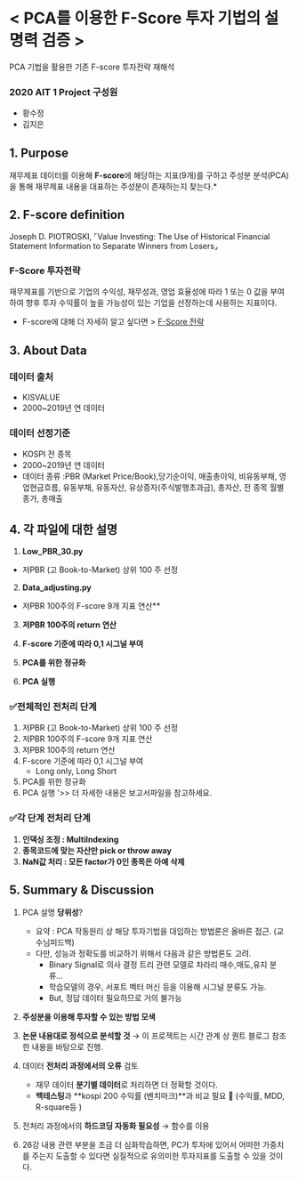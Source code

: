 # < PCA를 이용한 F-Score 투자 기법의 설명력 검증 > 
PCA 기법을 활용한 기존 F-score 투자전략 재해석

### 2020 AIT 1 Project 구성원
- 황수정 
- 김지은 



## 1. P**urpose**

재무제표 데이터를 이용해 **F-score**에 해당하는 지표(9개)를 구하고 주성분 분석(PCA)을 통해 재무제표 내용을 대표하는 주성분이 존재하는지 찾는다.*

## 2. **F-score definition**
Joseph D. PIOTROSKI,  ⌜Value Investing: The Use of Historical Financial Statement Information to Separate Winners from Losers⌟

### F-Score 투자전략
재무제표를 기반으로 기업의 수익성, 재무성과, 영업 효율성에 따라 1 또는 0 값을 부여하여 향후 투자 수익률이 높을 가능성이 있는 기업을 선정하는데 사용하는 지표이다.

* F-score에 대해 더 자세히 알고 싶다면 > [F-Score 전략](https://m.blog.naver.com/mymoneymoney/221232481172)

## 3. About Data
### 데이터 출처

- KISVALUE
- 2000~2019년 연 데이터

### 데이터 선정기준

- KOSPI 전 종목
- 2000~2019년 연 데이터
- 데이터 종류 
  :PBR (Market Price/Book),당기순이익, 매출총이익, 비유동부채, 영업현금흐름, 유동부채, 유동자산, 유상증자(주식발행초과금), 총자산, 전 종목 월별 종가, 총매출



## 4. **각 파일에 대한 설명**
1. **Low_PBR_30.py**
- 저PBR (고 Book-to-Market) 상위 100 주 선정

2. **Data_adjusting.py**
- 저PBR 100주의 F-score 9개 지표 연산**

3. **저PBR 100주의 return 연산**

4. **F-score 기준에 따라 0,1 시그널 부여**
    
5. **PCA를 위한 정규화**

6. **PCA 실행**


### ✅전체적인 전처리 단계

1. 저PBR (고 Book-to-Market) 상위 100 주 선정
2. 저PBR 100주의 F-score 9개 지표 연산
3. 저PBR 100주의 return 연산
4. F-score 기준에 따라 0,1 시그널 부여
    - Long only, Long Short
5. PCA를 위한 정규화
6. PCA 실행
  '>> 더 자세한 내용은 보고서파일을 참고하세요.

###  ✅각 단계 전처리 단계
1. **인덱싱 조정 : MultiIndexing**
2. **종목코드에 맞는 자산만 pick or throw away**
3. **NaN값 처리 : 모든 factor가 0인 종목은 아예 삭제**


## 5. Summary & Discussion
1) PCA 설명 **당위성**?
   - 요약 : PCA 작동원리 상 해당 투자기법을 대입하는 방법론은 올바른 접근. (교수님피드백)
   - 다만, 성능과 정확도를 비교하기 위해서 다음과 같은 방법론도 고려.
       * Binary Signal로 의사 결정 트리 관련 모델로 차라리 매수,매도,유지 분류...
       * 학습모델의 경우, 서포트 벡터 머신 등을 이용해 시그널 분류도 가능. 
       * But, 정답 데이터 필요하므로 거의 불가능
       
       
2) **주성분을 이용해 투자할 수 있는 방법 모색**


3) **논문 내용대로 정석으로 분석할 것** 
    → 이 프로젝트는 시간 관계 상 퀀트 블로그 참조한 내용을 바탕으로 진행.
    
    
4)  데이터 **전처리 과정에서의 오류** 검토
    - 재무 데이터 **분기별 데이터**로 처리하면 더 정확할 것이다.
    - **백테스팅**과 **kospi 200 수익률 (벤치마크)**과 비교 필요 🌟 
    (수익률, MDD, R-square등 )
    
    
5) 전처리 과정에서의 **하드코딩 자동화 필요성** → 함수를 이용


6) 26강 내용 관련 부분을 조금 더 심화학습하면, PC가 투자에 있어서 어떠한 가중치를 주는지 도출할 수 있다면 실질적으로 유의미한 투자지표를 도출할 수 있을 것이다.

